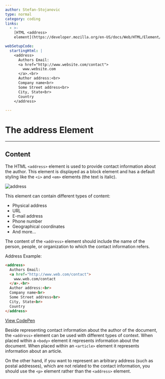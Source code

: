 ```yaml
---
author: Stefan-Stojanovic
type: normal
category: coding
links:
  - >-
    [HTML <address>
    element](https://developer.mozilla.org/en-US/docs/Web/HTML/Element/address){documentation}

webSetupCode:
  startingHtml: |
    <address>
      Authors Email:
      <a href="http://www.website.com/contact">
        www.website.com
      </a>.<br>
      Author address:<br>
      Company name<br>
      Some Street address<br>
      City, State<br>
      Country
    </address>
    
---
```


# The address Element

---

## Content

The HTML `<address>` element is used to provide contact information about the author. This element is displayed as a block element and has a default styling like the `<i>` and `<em>` elements (the text is italic).

![address](https://img.enkipro.com/9ec8992af472e5a9d37e0d1f01a1d69a.png)

This element can contain different types of content:
 
- Physical address
- URL
- E-mail address
- Phone number
- Geographical coordinates
- And more...

The content of the `<address>` element should include the name of the person, people, or organization to which the contact information refers.

Address Example:

```html
<address>
  Authors Email:
  <a href="http://www.web.com/contact">
    www.web.com/contact
  </a>.<br>
  Author address:<br>
  Company name<br>
  Some Street address<br>
  City, State<br>
  Country
</address>
```

[View CodePen](https://codepen.io/enkidevs/pen/OEoaVN)

Beside representing contact information about the author of the document, the `<address>` element can be used with different types of context. When placed within a `<body>` element it represents information about the document. When placed within an `<article>` element it represents information about an article.

On the other hand, if you want to represent an arbitrary address (such as postal addresses), which are not related to the contact information, you should use the `<p>` element rather than the `<address>` element.
